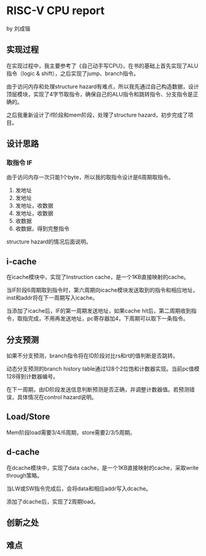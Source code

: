 # RISC-V CPU report

by 刘成锴

## 实现过程

在实现过程中，我主要参考了《自己动手写CPU》，在书的基础上首先实现了ALU指令（logic & shift），之后实现了jump、branch指令。

由于访问内存和处理structure hazard有难点，所以我先通过自己构造数据，设计顶层模块，实现了4字节取指令，确保自己的ALU指令和跳转指令、分支指令是正确的。

之后我重新设计了if阶段和mem阶段，处理了structure hazard，初步完成了项目。

## 设计思路

### 取指令 IF

由于访问内存一次只能1个byte，所以我的取指令设计是6周期取指令。

1. 发地址
2. 发地址
3. 发地址，收数据
4. 发地址，收数据
5. 收数据
6. 收数据，得到完整指令

structure hazard的情况后面说明。

## i-cache

在icache模块中，实现了Instruction cache，是一个1KB直接映射的cache。

当IF阶段6周期取到指令时，第六周期向icache模块发送取到的指令和相应地址，inst和addr将在下一周期写入icache。

当添加了icache后，IF的第一周期发送地址，如果cache hit后，第二周期收到指令，取指完成，不用再发送地址，pc寄存器加4，下周期可以取下一条指令。

## 分支预测

如果不分支预测，branch指令将在ID阶段对比rs和rt的值判断是否跳转。

动态分支预测的branch history table通过128个2位饱和计数器实现。当前pc值模128得到计数器编号。

在下一周期，由ID阶段发送信息判断预测是否正确，并调整计数器值。若预测错误，具体情况在control hazard说明。

## Load/Store

Mem阶段load需要3/4/6周期，store需要2/3/5周期。

## d-cache

在dcache模块中，实现了data cache，是一个1KB直接映射的cache，采取write through策略。

当LW或SW指令完成后，会将data和相应addr写入dcache。

添加了dcache后，实现了2周期load。

## 创新之处

## 难点